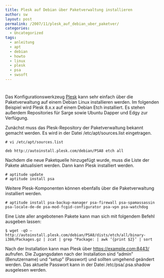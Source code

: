 ```yaml
---
title: Plesk auf Debian über Paketverwaltung installieren
author: sw
layout: post
permalink: /2007/11/plesk_auf_debian_uber_paketver/
categories:
  - Uncategorized
tags:
  - anleitung
  - apt
  - debian
  - howto
  - linux
  - plesk
  - psa
  - swsoft
---
```

# 

Das Konfigurationswerkzeug [Plesk][1] kann sehr einfach über die Paketverwaltung auf einem Debian Linux installieren werden. Im folgenden Beispiel wird Plesk 8.x.x auf einem Debian Etch installiert. Es stehen außerdem Repositories für Sarge sowie Ubuntu Dapper und Edgy zur Verfügung.

 [1]: http://www.swsoft.com/plesk

Zunächst muss das Plesk-Repository der Paketverwaltung bekannt gemacht werden. Es wird in der Datei /etc/apt/sources.list eingetragen.

    # vi /etc/apt/sources.list 

    deb http://autoinstall.plesk.com/debian/PSA8 etch all 

Nachdem die neue Paketquelle hinzugefügt wurde, muss die Liste der Pakete aktualisiert werden. Dann kann Plesk installiert werden.

    # aptitude update  
    # aptitude install psa 

Weitere Plesk-Komponenten können ebenfalls über die Paketverwaltung installiert werden.

    # aptitude install psa-backup-manager psa-firewall psa-spamassassin psa-locale-de-de psa-mod-fcgid-configurator psa-vpn psa-watchdog 

Eine Liste aller angebotenen Pakete kann man sich mit folgendem Befehl ausgeben lassen:

    $ wget -qO – http://autoinstall.plesk.com/debian/PSA8/dists/etch/all/binary-i386/Packages.gz | zcat | grep ^Package: | awk ‘{print $2}’ | sort 

Nach der Installation kann man Plesk über https://example.com:8443/ aufrufen. Die Zugangsdaten nach der Installation sind “admin” (Benutzername) und “setup” (Passwort) und sollten umgehend geändert werden. Das aktuelle Passwort kann in der Datei /etc/psa/.psa.shadow ausgelesen werden.
